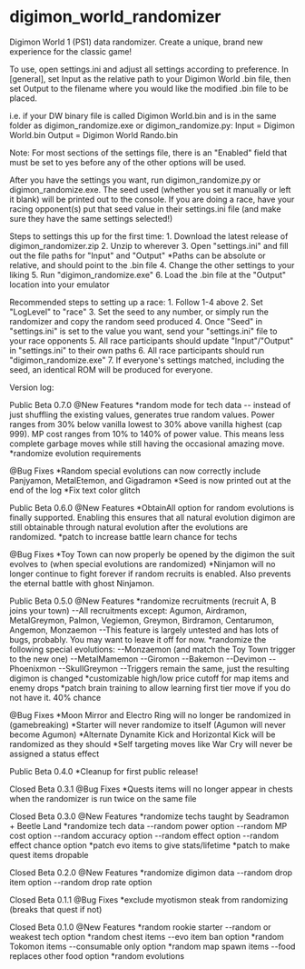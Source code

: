 # digimon_world_randomizer
Digimon World 1 (PS1) data randomizer.  Create a unique, brand new experience for the classic game!

To use, open settings.ini and adjust all settings according to preference.  In [general], set Input as the relative path to your Digimon World .bin file, then set Output to the filename where you would like the modified .bin file to be placed.

i.e. if your DW binary file is called Digimon World.bin and is in the same folder as digimon_randomize.exe or digimon_randomize.py:
Input = Digimon World.bin
Output = Digimon World Rando.bin

Note:
For most sections of the settings file, there is an "Enabled" field that must be set to yes before any of the other options will be used.

After you have the settings you want, run digimon_randomize.py or digimon_randomize.exe.  The seed used (whether you set it manually or left it blank) will be printed out to the console.
If you are doing a race, have your racing opponent(s) put that seed value in their settings.ini file (and make sure they have the same settings selected!)

Steps to settings this up for the first time:
    1. Download the latest release of digimon_randomizer.zip
    2. Unzip to wherever
    3. Open "settings.ini" and fill out the file paths for "Input" and "Output"
        *Paths can be absolute or relative, and should point to the .bin file
    4. Change the other settings to your liking
    5. Run "digimon_randomize.exe"
    6. Load the .bin file at the "Output" location into your emulator

Recommended steps to setting up a race:
    1. Follow 1-4 above
    2. Set "LogLevel" to "race"
    3. Set the seed to any number, or simply run the randomizer and copy the random seed produced
    4. Once "Seed" in "settings.ini" is set to the value you want, send your "settings.ini" file to your race opponents
    5. All race participants should update "Input"/"Output" in "settings.ini" to their own paths
    6. All race participants should run "digimon_randomize.exe"
    7. If everyone's settings matched, including the seed, an identical ROM will be produced for everyone.


Version log:

Public Beta 0.7.0
@New Features
    *random mode for tech data -- instead of just shuffling the existing values, generates true
                                  random values.  Power ranges from 30% below vanilla lowest to
                                  30% above vanilla highest (cap 999).  MP cost ranges from 10%
                                  to 140% of power value.  This means less complete garbage
                                  moves while still having the occasional amazing move.
    *randomize evolution requirements

@Bug Fixes
    *Random special evolutions can now correctly include Panjyamon, MetalEtemon, and Gigadramon
    *Seed is now printed out at the end of the log
    *Fix text color glitch


Public Beta 0.6.0
@New Features
    *ObtainAll option for random evolutions is finally supported.  Enabling this ensures that
     all natural evolution digimon are still obtainable through natural evolution after the
     evolutions are randomized.
    *patch to increase battle learn chance for techs

@Bug Fixes
    *Toy Town can now properly be opened by the digimon the suit evolves to (when special
     evolutions are randomized)
    *Ninjamon will no longer continue to fight forever if random recruits is enabled.  Also
     prevents the eternal battle with ghost Ninjamon.


Public Beta 0.5.0
@New Features
    *randomize recruitments (recruit A, B joins your town)
        --All recruitments except: Agumon, Airdramon, MetalGreymon, Palmon, Vegiemon,
                                   Greymon, Birdramon, Centarumon, Angemon, Monzaemon
        --This feature is largely untested and has lots of bugs, probably.  You may
          want to leave it off for now.
    *randomize the following special evolutions:
        --Monzaemon (and match the Toy Town trigger to the new one)
        --MetalMamemon
        --Giromon
        --Bakemon
        --Devimon
        --Phoenixmon
        --SkullGreymon
        --Triggers remain the same, just the resulting digimon is changed
    *customizable high/low price cutoff for map items and enemy drops
    *patch brain training to allow learning first tier move if you do not have it.  40% chance

@Bug Fixes
    *Moon Mirror and Electro Ring will no longer be randomized in (gamebreaking)
    *Starter will never randomize to itself (Agumon will never become Agumon)
    *Alternate Dynamite Kick and Horizontal Kick will be randomized as they should
    *Self targeting moves like War Cry will never be assigned a status effect


Public Beta 0.4.0
    *Cleanup for first public release!


Closed Beta 0.3.1
@Bug Fixes
    *Quests items will no longer appear in chests when the randomizer is run twice on the same file


Closed Beta 0.3.0
@New Features
    *randomize techs taught by Seadramon + Beetle Land
    *randomize tech data
        --random power option
        --random MP cost option
        --random accuracy option
        --random effect option
        --random effect chance option
    *patch evo items to give stats/lifetime
    *patch to make quest items dropable


Closed Beta 0.2.0
@New Features
    *randomize digimon data
        --random drop item option
        --random drop rate option


Closed Beta 0.1.1
@Bug Fixes
    *exclude myotismon steak from randomizing (breaks that quest if not)


Closed Beta 0.1.0
@New Features
    *random rookie starter
        --random or weakest tech option
    *random chest items
        --evo item ban option
    *random Tokomon items
        --consumable only option
    *random map spawn items
        --food replaces other food option
    *random evolutions
